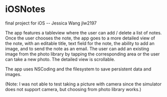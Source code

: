 iOSNotes
========

final project for iOS -- Jessica Wang jlw2197

The app features a tableview where the user can add / delete a list of notes. Once the user chooses the note, the app goes to a more detailed view of the note, with an editable title, text field for the note, the ability to add an image, and to send the note as an email. The user can add an existing image from the photo library by tapping the corresponding area or the user can take a new photo. The detailed view is scrollable. 

The app uses NSCoding and the filesystem to save persistent data and images. 

(Note: I was not able to test taking a picture with camera since the simulator does not support camera, but choosing from photo library works.)
